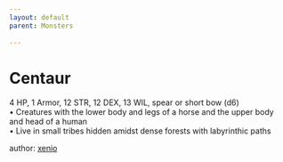```yaml
---
layout: default
parent: Monsters 
   
--- 
```

# Centaur
4 HP, 1 Armor, 12 STR, 12 DEX, 13 WIL, spear or short bow (d6)  
• Creatures with the lower body and legs of a horse and the upper body and head of a human  
• Live in small tribes hidden amidst dense forests with labyrinthic paths  





author: [xenio](https://xenioinabottle.blogspot.com/2021/02/classic-monsters-for-cairnito-part-1.html) 



